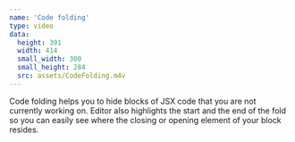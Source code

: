```yaml
---
name: 'Code folding'
type: video
data:
  height: 391
  width: 414
  small_width: 300
  small_height: 284
  src: assets/CodeFolding.m4v
---
```


Code folding helps you to hide blocks of JSX code that you are not currently working on. Editor also highlights the start and the end of the fold so you can easily see where the closing or opening element of your block resides.